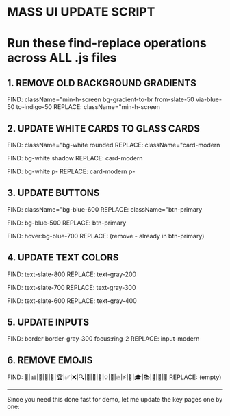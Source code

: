 # MASS UI UPDATE SCRIPT
# Run these find-replace operations across ALL .js files

## 1. REMOVE OLD BACKGROUND GRADIENTS
FIND: className="min-h-screen bg-gradient-to-br from-slate-50 via-blue-50 to-indigo-50
REPLACE: className="min-h-screen

## 2. UPDATE WHITE CARDS TO GLASS CARDS
FIND: className="bg-white rounded
REPLACE: className="card-modern

FIND: bg-white shadow
REPLACE: card-modern

FIND: bg-white p-
REPLACE: card-modern p-

## 3. UPDATE BUTTONS
FIND: className="bg-blue-600
REPLACE: className="btn-primary

FIND: bg-blue-500
REPLACE: btn-primary

FIND: hover:bg-blue-700
REPLACE: (remove - already in btn-primary)

## 4. UPDATE TEXT COLORS
FIND: text-slate-800
REPLACE: text-gray-200

FIND: text-slate-700
REPLACE: text-gray-300

FIND: text-slate-600
REPLACE: text-gray-400

## 5. UPDATE INPUTS
FIND: border border-gray-300 focus:ring-2
REPLACE: input-modern

## 6. REMOVE EMOJIS
FIND: 🏦|📊|💼|🎯|📅|🏆|✅|❌|🔍|📄|📝|🌟|💡|🚀|🔥|⚡|📱|🎓|📚|🏢|👥|🧭
REPLACE: (empty)

---

Since you need this done fast for demo, let me update the key pages one by one:
